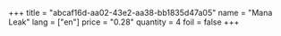+++
title = "abcaf16d-aa02-43e2-aa38-bb1835d47a05"
name = "Mana Leak"
lang = ["en"]
price = "0.28"
quantity = 4
foil = false
+++
